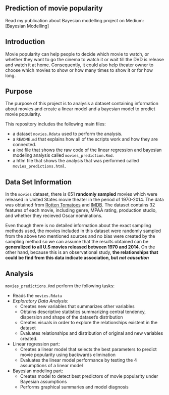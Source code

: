 ## Prediction of movie popularity 
Read my publication about Bayesian modelling project on Medium:  
[Bayesian Modelling]

## Introduction
Movie popularity can help people to decide which movie to watch, or whether they want to go the cinema to watch it or wait till the DVD is release and watch it at home. Consequently, it could also help theater owner to choose which movies to show or how many times to show it or for how long.

## Purpose
The purpose of this project is to analysis a dataset containing information about movies and create a linear model and a bayesian model to predict movie popularity. 

This repository includes the following main files:

* a dataset `movies.Rdata` used to perform the analysis. 
* a `README.md` that explains how all of the scripts work and how they are connected.
* a `Rmd` file that shows the raw code of the linear regression and bayesian modeling analysis called `movies_prediction.Rmd`.
* a htlm file that shows the analysis that was performed called `movies_predictions.html`. 

## Data Set Information

In the `movies` dataset, there is 651 **randomly sampled** movies which were released in United States movie theater in the period of 1970-2014. The data was obtained from [Rotten Tomatoes](https://www.rottentomatoes.com/) and [IMDB](https://www.imdb.com/). The dataset contains 32 features of each movie, including genre, MPAA rating, production studio, and whether they recieved Oscar nominations.

Even though there is no detailed information about the exact sampling methods used, the movies included in this dataset were randomly sampled from the above two mentioned sources and no bias were created by the sampling method so we can assume that the results obtained can be **generalized to all U.S movies released between 1970 and 2014**. On the other hand, because this is an observational study, **the relationships that could be find from this data indicate association, but _not causation_**

## Analysis

`movies_predictions.Rmd` perform the following tasks:

* Reads the `movies.Rdata`
* *Exploratory Data Analysis*:
    - Creates new variables that summarizes other variables
    - Obtains descriptive statistics summarizing central tendency, dispersion and shape of the dataset’s distribution
    - Creates visuals in order to explore the relationships existent in the dataset
    - Evaluates relationships and distribution of original and new variables created.
* Linear regression part:
    - Creates a linear model that selects the best parameters to predict movie popularity using backwards elimination
    - Evaluates the linear model performance by testing the 4 assumptions of a linear model
* Bayesian modeling part:
    - Creates model to detect best predictors of movie popularity under Bayesian assumptions
    - Performs graphical summaries and model diagnosis
    


